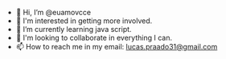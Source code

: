 - 👋 Hi, I’m @euamovcce
- 👀 I'm interested in getting more involved.
- 🌱 I’m currently learning java script.
- 💞️ I'm looking to collaborate in everything I can.
- 📫 How to reach me in my email: lucas.praado31@gmail.com

<!---
euamovcce/euamovcce is a ✨ special ✨ repository because its `README.md` (this file) appears on your GitHub profile.
You can click the Preview link to take a look at your changes.
--->
